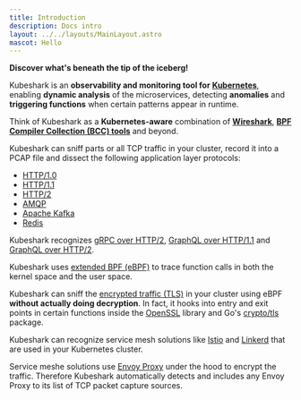 ```yaml
---
title: Introduction
description: Docs intro
layout: ../../layouts/MainLayout.astro
mascot: Hello
---
```


**Discover what's beneath the tip of the iceberg!**

Kubeshark is an **observability and monitoring tool for** [**Kubernetes**](https://kubernetes.io/), enabling **dynamic analysis** of the microservices, detecting **anomalies** and **triggering functions** when certain patterns appear in runtime.

Think of Kubeshark as a **Kubernetes-aware** combination of [**Wireshark**](https://www.wireshark.org/), [**BPF Compiler Collection (BCC) tools**](https://github.com/iovisor/bcc) and beyond.

Kubeshark can sniff parts or all TCP traffic in your cluster, record it into a PCAP file and dissect the following application layer protocols:

- [HTTP/1.0](https://datatracker.ietf.org/doc/html/rfc1945)
- [HTTP/1.1](https://datatracker.ietf.org/doc/html/rfc2616)
- [HTTP/2](https://datatracker.ietf.org/doc/html/rfc7540)
- [AMQP](https://www.rabbitmq.com/amqp-0-9-1-reference.html)
- [Apache Kafka](https://kafka.apache.org/protocol)
- [Redis](https://redis.io/topics/protocol)

Kubeshark recognizes [gRPC over HTTP/2](https://grpc.github.io/grpc/core/md_doc__p_r_o_t_o_c_o_l-_h_t_t_p2.html),
[GraphQL over HTTP/1.1](https://graphql.org/learn/serving-over-http/)
and [GraphQL over HTTP/2](https://graphql.org/learn/serving-over-http/).

Kubeshark uses [extended BPF (eBPF)](https://en.wikipedia.org/wiki/Berkeley_Packet_Filter) to trace function calls in both the kernel space and the user space.

Kubeshark can sniff the [encrypted traffic (TLS)](https://en.wikipedia.org/wiki/Transport_Layer_Security) in your cluster using
eBPF **without actually doing decryption**. In fact, it hooks into entry and exit points in certain functions inside the
[OpenSSL](https://www.openssl.org/) library and Go's [crypto/tls](https://pkg.go.dev/crypto/tls) package.

Kubeshark can recognize service mesh solutions like [Istio](https://istio.io/) and [Linkerd](https://linkerd.io/)
that are used in your Kubernetes cluster.

Service meshe solutions use [Envoy Proxy](https://www.envoyproxy.io/) under the hood to encrypt the traffic.
Therefore Kubeshark automatically detects
and includes any Envoy Proxy to its list of TCP packet capture sources.
